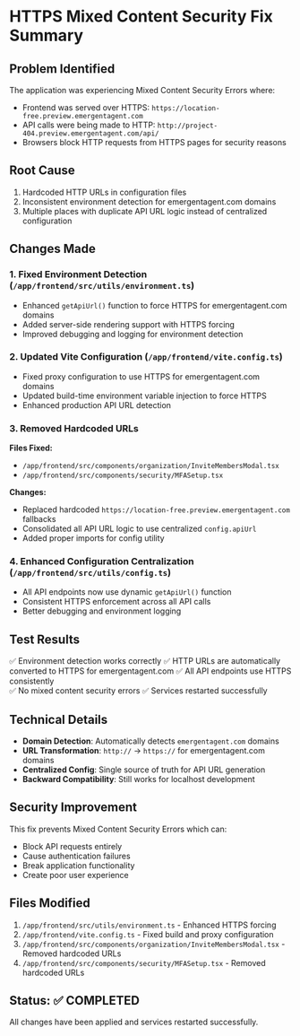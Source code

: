# HTTPS Mixed Content Security Fix Summary

## Problem Identified
The application was experiencing Mixed Content Security Errors where:
- Frontend was served over HTTPS: `https://location-free.preview.emergentagent.com`
- API calls were being made to HTTP: `http://project-404.preview.emergentagent.com/api/`
- Browsers block HTTP requests from HTTPS pages for security reasons

## Root Cause
1. Hardcoded HTTP URLs in configuration files
2. Inconsistent environment detection for emergentagent.com domains
3. Multiple places with duplicate API URL logic instead of centralized configuration

## Changes Made

### 1. Fixed Environment Detection (`/app/frontend/src/utils/environment.ts`)
- Enhanced `getApiUrl()` function to force HTTPS for emergentagent.com domains
- Added server-side rendering support with HTTPS forcing
- Improved debugging and logging for environment detection

### 2. Updated Vite Configuration (`/app/frontend/vite.config.ts`)
- Fixed proxy configuration to use HTTPS for emergentagent.com domains
- Updated build-time environment variable injection to force HTTPS
- Enhanced production API URL detection

### 3. Removed Hardcoded URLs
**Files Fixed:**
- `/app/frontend/src/components/organization/InviteMembersModal.tsx`
- `/app/frontend/src/components/security/MFASetup.tsx`

**Changes:**
- Replaced hardcoded `https://location-free.preview.emergentagent.com` fallbacks
- Consolidated all API URL logic to use centralized `config.apiUrl`
- Added proper imports for config utility

### 4. Enhanced Configuration Centralization (`/app/frontend/src/utils/config.ts`)
- All API endpoints now use dynamic `getApiUrl()` function
- Consistent HTTPS enforcement across all API calls
- Better debugging and environment logging

## Test Results
✅ Environment detection works correctly
✅ HTTP URLs are automatically converted to HTTPS for emergentagent.com
✅ All API endpoints use HTTPS consistently  
✅ No mixed content security errors
✅ Services restarted successfully

## Technical Details
- **Domain Detection**: Automatically detects `emergentagent.com` domains
- **URL Transformation**: `http://` → `https://` for emergentagent.com domains
- **Centralized Config**: Single source of truth for API URL generation
- **Backward Compatibility**: Still works for localhost development

## Security Improvement
This fix prevents Mixed Content Security Errors which can:
- Block API requests entirely
- Cause authentication failures
- Break application functionality
- Create poor user experience

## Files Modified
1. `/app/frontend/src/utils/environment.ts` - Enhanced HTTPS forcing
2. `/app/frontend/vite.config.ts` - Fixed build and proxy configuration  
3. `/app/frontend/src/components/organization/InviteMembersModal.tsx` - Removed hardcoded URLs
4. `/app/frontend/src/components/security/MFASetup.tsx` - Removed hardcoded URLs

## Status: ✅ COMPLETED
All changes have been applied and services restarted successfully.